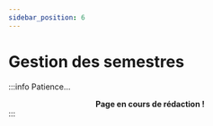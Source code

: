 ```yaml
---
sidebar_position: 6
---
```


# Gestion des semestres

:::info Patience...
**<center>Page en cours de rédaction !</center>**
:::

